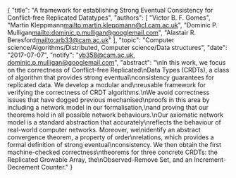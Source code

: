 {
    "title": "A framework for establishing Strong Eventual Consistency for Conflict-free Replicated Datatypes",
    "authors": [
        "Victor B. F. Gomes",
        "Martin Kleppmann<mailto:martin.kleppmann@cl.cam.ac.uk>",
        "Dominic P. Mulligan<mailto:dominic.p.mulligan@googlemail.com>",
        "Alastair R. Beresford<mailto:arb33@cam.ac.uk>"
    ],
    "topic": "Computer science/Algorithms/Distributed, Computer science/Data structures",
    "date": "2017-07-07",
    "notify": "vb358@cam.ac.uk, dominic.p.mulligan@googlemail.com",
    "abstract": "\nIn this work, we focus on the correctness of Conflict-free Replicated\nData Types (CRDTs), a class of algorithm that provides strong eventual\nconsistency guarantees for replicated data. We develop a modular and\nreusable framework for verifying the correctness of CRDT algorithms.\nWe avoid correctness issues that have dogged previous mechanised\nproofs in this area by including a network model in our formalisation,\nand proving that our theorems hold in all possible network behaviours.\nOur axiomatic network model is a standard abstraction that accurately\nreflects the behaviour of real-world computer networks. Moreover, we\nidentify an abstract convergence theorem, a property of order\nrelations, which provides a formal definition of strong eventual\nconsistency. We then obtain the first machine-checked correctness\ntheorems for three concrete CRDTs: the Replicated Growable Array, the\nObserved-Remove Set, and an Increment-Decrement Counter."
}